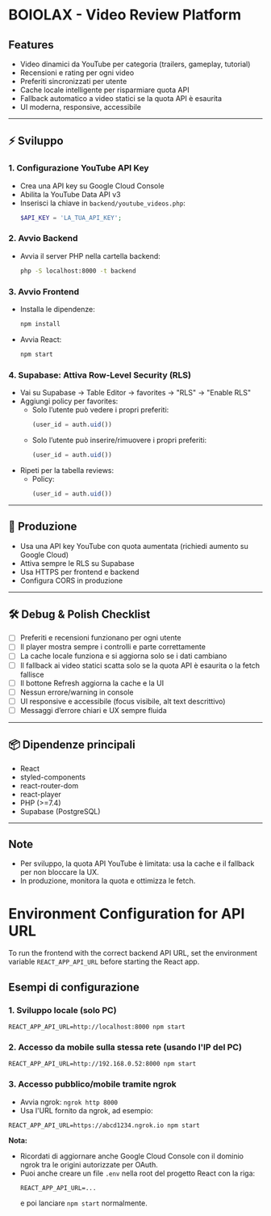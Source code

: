 # BOIOLAX - Video Review Platform

## Features
- Video dinamici da YouTube per categoria (trailers, gameplay, tutorial)
- Recensioni e rating per ogni video
- Preferiti sincronizzati per utente
- Cache locale intelligente per risparmiare quota API
- Fallback automatico a video statici se la quota API è esaurita
- UI moderna, responsive, accessibile

---

## ⚡️ Sviluppo

### 1. Configurazione YouTube API Key
- Crea una API key su Google Cloud Console
- Abilita la YouTube Data API v3
- Inserisci la chiave in `backend/youtube_videos.php`:
  ```php
  $API_KEY = 'LA_TUA_API_KEY';
  ```

### 2. Avvio Backend
- Avvia il server PHP nella cartella backend:
  ```bash
  php -S localhost:8000 -t backend
  ```

### 3. Avvio Frontend
- Installa le dipendenze:
  ```bash
  npm install
  ```
- Avvia React:
  ```bash
  npm start
  ```

### 4. Supabase: Attiva Row-Level Security (RLS)
- Vai su Supabase → Table Editor → favorites → "RLS" → "Enable RLS"
- Aggiungi policy per favorites:
  - Solo l’utente può vedere i propri preferiti:
    ```sql
    (user_id = auth.uid())
    ```
  - Solo l’utente può inserire/rimuovere i propri preferiti:
    ```sql
    (user_id = auth.uid())
    ```
- Ripeti per la tabella reviews:
  - Policy:
    ```sql
    (user_id = auth.uid())
    ```

---

## 🚀 Produzione
- Usa una API key YouTube con quota aumentata (richiedi aumento su Google Cloud)
- Attiva sempre le RLS su Supabase
- Usa HTTPS per frontend e backend
- Configura CORS in produzione

---

## 🛠️ Debug & Polish Checklist
- [ ] Preferiti e recensioni funzionano per ogni utente
- [ ] Il player mostra sempre i controlli e parte correttamente
- [ ] La cache locale funziona e si aggiorna solo se i dati cambiano
- [ ] Il fallback ai video statici scatta solo se la quota API è esaurita o la fetch fallisce
- [ ] Il bottone Refresh aggiorna la cache e la UI
- [ ] Nessun errore/warning in console
- [ ] UI responsive e accessibile (focus visibile, alt text descrittivo)
- [ ] Messaggi d’errore chiari e UX sempre fluida

---

## 📦 Dipendenze principali
- React
- styled-components
- react-router-dom
- react-player
- PHP (>=7.4)
- Supabase (PostgreSQL)

---

## Note
- Per sviluppo, la quota API YouTube è limitata: usa la cache e il fallback per non bloccare la UX.
- In produzione, monitora la quota e ottimizza le fetch. 

# Environment Configuration for API URL

To run the frontend with the correct backend API URL, set the environment variable `REACT_APP_API_URL` before starting the React app.

## Esempi di configurazione

### 1. Sviluppo locale (solo PC)
```
REACT_APP_API_URL=http://localhost:8000 npm start
```

### 2. Accesso da mobile sulla stessa rete (usando l'IP del PC)
```
REACT_APP_API_URL=http://192.168.0.52:8000 npm start
```

### 3. Accesso pubblico/mobile tramite ngrok
- Avvia ngrok: `ngrok http 8000`
- Usa l'URL fornito da ngrok, ad esempio:
```
REACT_APP_API_URL=https://abcd1234.ngrok.io npm start
```

**Nota:**
- Ricordati di aggiornare anche Google Cloud Console con il dominio ngrok tra le origini autorizzate per OAuth.
- Puoi anche creare un file `.env` nella root del progetto React con la riga:
  ```
  REACT_APP_API_URL=...
  ```
  e poi lanciare `npm start` normalmente. 